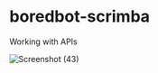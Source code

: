 # boredbot-scrimba
Working with APIs


![Screenshot (43)](https://user-images.githubusercontent.com/85759426/142082900-011e7fa7-5b01-4289-93c1-8239760a10cb.png)
